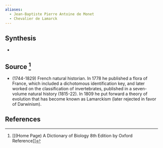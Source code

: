 ```yaml
---
aliases:
  - Jean-Baptiste Pierre Antoine de Monet
  - Chevalier de Lamarck
---
```

## Synthesis
- 
## Source [^1]
- (1744-1829) French natural historian. In 1778 he published a flora of France, which included a dichotomous identification key, and later worked on the classification of invertebrates, published in a seven-volume natural history (1815-22). In 1809 he put forward a theory of evolution that has become known as Lamarckism (later rejected in favor of Darwinism).
## References

[^1]: [[(Home Page) A Dictionary of Biology 8th Edition by Oxford Reference]]